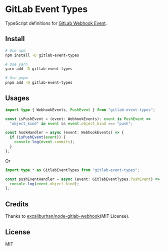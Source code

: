 # GitLab Event Types

TypeScript definitions for [GitLab Webhook Event](https://docs.gitlab.com/ee/user/project/integrations/webhook_events.html).

## Install

```sh
# Use npm
npm install -D gitlab-event-types

# Use yarn
yarn add -D gitlab-event-types

# Use pnpm
pnpm add -D gitlab-event-types
```

## Usages

```ts
import type { WebhookEvents, PushEvent } from "gitlab-event-types";

const isPushEvent = (event: WebhookEvents): event is PushEvent =>
  "object_kind" in event && event.object_kind === "push";

const hookHandler = async (event: WebhookEvents) => {
  if (isPushEvent(event)) {
    console.log(event.commits);
  }
};
```

Or

```ts
import type * as GitlabEventTypes from "gitlab-event-types";

const pushEventHandler = async (event: GitlabEventTypes.PushEvent) => {
  console.log(event.object_kind);
};
```

## Credits

Thanks to [excaliburhan/node-gitlab-webhook](https://github.com/excaliburhan/node-gitlab-webhook/blob/master/index.d.ts)(MIT License).

## License

MIT
